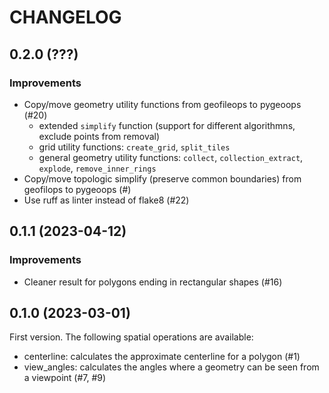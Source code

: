 # CHANGELOG

## 0.2.0 (???)

### Improvements

- Copy/move geometry utility functions from geofileops to pygeoops (#20)
  - extended `simplify` function (support for different algorithmns, exclude points from removal)
  - grid utility functions: `create_grid`, `split_tiles`
  - general geometry utility functions: `collect`, `collection_extract`, `explode`, `remove_inner_rings`
- Copy/move topologic simplify (preserve common boundaries) from geofilops to pygeoops (#)
- Use ruff as linter instead of flake8 (#22)

## 0.1.1 (2023-04-12)

### Improvements

- Cleaner result for polygons ending in rectangular shapes (#16)

## 0.1.0 (2023-03-01)

First version. The following spatial operations are available:

- centerline: calculates the approximate centerline for a polygon (#1)
- view_angles: calculates the angles where a geometry can be seen from a viewpoint (#7, #9)
